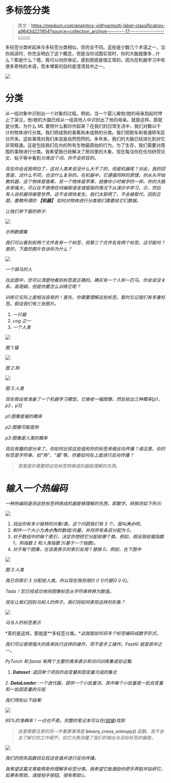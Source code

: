 # 多标签分类

> 原文：<https://medium.com/analytics-vidhya/multi-label-classification-a9643d221954?source=collection_archive---------17----------------------->

多标签分类听起来与多标签分类相似，但完全不同。这些是少数几个术语之一，当你阅读时，你完全明白了这个概念，但是当你试图实现时，你的大脑就像多…什么？那是什么？嗯，我可以向你保证，感到困惑是很正常的，因为在机器学习中有很多奇特的术语，而本博客的目的是澄清其中之一。

![](img/fcd16085095f62a577299e69394d4f8a.png)

# 分类

从一组对象中识别出一个对象的过程。例如，当一个婴儿被他/她的母亲抱起时停止了哭泣，他/她的大脑已经从一组其他人中识别出了他的母亲。就是这样。那就是分类。为什么 ML 要把什么都炒作起来？在我们的日常生活中，我们对数以千计的物体进行分类。我们把成熟的香蕉和未成熟的分类。我们把跑车和普通轿车区分开来。这些事情对我们来说是自然而然的。多年来，我们的大脑已经进化到对它非常精通。这是包括我们在内的所有生物最原始的行为。为了生存，我们需要对周围的事物进行分类。我希望我已经解决了房间里的大象，现在每当你在任何研究论文、帖子等中看到*分类这个词。你不会抓狂的。*

*现在你会说我明白了，这对人类来说没什么大不了的，但是机器呢？对此，我的回答是，没什么不同，也没什么复杂的。在机器中，它遵循同样的原理。你从头开始教机器，这个物体是香蕉，另一个物体是苹果，就像你小时候学的一样。你的大脑非常强大，可以在不使用任何编程语言或框架的情况下从演示中学习，:D，然后有人说机器将接管世界。这不会很快发生。我们太聪明了，不会被取代。回到正题，要教所谓的 ***【机器】*** 如何对物体进行分类我们需要给它们数据。*

*让我们举下面的例子:*

*![](img/caa8b0eaef63373730f80514cf58bc4d.png)*

*示例数据集*

*我们可以看到前两个文件各有一个标签，但第三个文件名有两个标签。这可能吗？是的，下面的图片告诉你为什么？*

*![](img/c533e65f335484b12ab2fbc92b388255.png)*

*一个骑马的人*

*在此图中，您可以清楚地看到标签是正确的。确实有一个人和一匹马。你会说没关系，高塔姆，但是你要怎么训练它呢？*

*训练它实际上是相当容易的！首先，你需要理解这些标签。暂时忘记我们有多重标签。假设我们有三张图片。*

1.  *一只猫*
2.  *cog 之一*
3.  *一个人类*

*![](img/c43f8a349975cd8e719321efb4b8eb1d.png)*

*图 1:猫*

*![](img/13e8879747a5cb54168d3589c71da96e.png)*

*图 2:狗*

*![](img/b81aeabaed2655b0858f296f14b87803.png)*

*图 3:人类*

*现在假设我准备了一个机器学习模型。它接收一幅图像，然后给出三种概率[p1，p2，p3]*

*p1:图像是猫的概率*

*p2:图像可能是狗*

*p3:图像是人类的概率*

*现在有趣的部分来了。你如何比较这些值和你的标签来做反向传播？请注意，你的标签是字符串，如“狗”、“猫”等。你要如何在上面进行反向传播？*

> *答案是你需要把这些标签转换成机器能理解的东西。*

# *输入一个热编码*

*一种热编码是将这些标签转换成机器能够理解的东西，即数字。转换将如下所示:*

*![](img/a3704cf6bd22930a40a3591faff68401.png)*

1.  *找出你有多少独特的对象/类。这个问题我们有 3 个。就叫**大小**吧。*
2.  *制作一个大小为**大小为**的数组/向量，并将所有条目分配为 0。*
3.  *对于数组中的每个索引，决定你想把它分配给哪个类。例如，假设我给猫指数 1，狗指数 2 和人类指数 3(基于一个指数)。*
4.  *对于每个图像，在该类表示的索引处用 1 替换 0。例如，在下图中*

*![](img/b81aeabaed2655b0858f296f14b87803.png)*

*图 3:人类*

*我已将索引 3 分配给人类。所以现在我将用[0 0 1]代替[0 0 0]。*

*Tada！您已经成功地将图像标签从字符串转换为数值。*

*现在让我们回到马和人的例子。我们将如何表现这样的形象？*

*![](img/62c022f94f29244b90f8e9e9bb2a913e.png)*

*马与人的标签表示*

*真的是这样。那就是**多标签分类。**这就是如何将多个标签编码成数字形式。*

*我们可以使用强大的库来执行这样的操作，而不是手工操作。FastAI 就是其中之一。*

*PyTorch 和 fastai 有两个主要的类来表示和访问训练集或验证集:*

1.  ***Dataset** :返回单个项目的自变量和因变量元组的集合*

*2. **DataLoader** :一个迭代器，提供一个小批量流，其中每个小批量是一批自变量和一批因变量的元组*

*我们得到以下结果:*

*![](img/0798948aabd78944ae140dd1cb75a566.png)*

*95%的准确率！一点也不差。完整的笔记本可以在([链接](https://github.com/fastai/fastbook/blob/master/06_multicat.ipynb))找到*

> *这里需要注意的另一件重要事情是 **binary_cross_entropy()** 函数。我不会去了解它的工作细节，但它大致测量了我们的输出与目标标签的偏差。*

*![](img/c2f62bb48c5ace388000cf930dbee81c.png)*

*我们的损失函数将比较这些值并进行反向传播。*

*我希望这篇文章能帮助你理解多标签分类。我希望它能激励你把手弄脏并钻研它。如果有帮助，请按拍手按钮。很有帮助:)。*